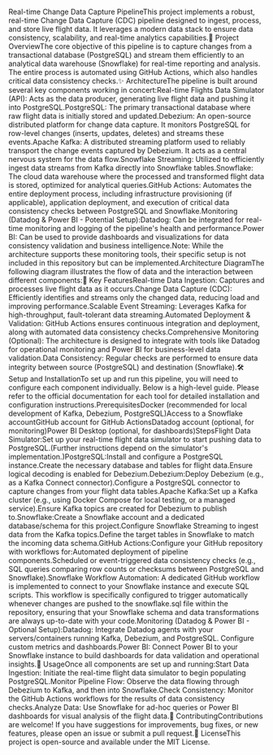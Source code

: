Real-time Change Data Capture PipelineThis project implements a robust, real-time Change Data Capture (CDC) pipeline designed to ingest, process, and store live flight data. It leverages a modern data stack to ensure data consistency, scalability, and real-time analytics capabilities.🚀 Project OverviewThe core objective of this pipeline is to capture changes from a transactional database (PostgreSQL) and stream them efficiently to an analytical data warehouse (Snowflake) for real-time reporting and analysis. The entire process is automated using GitHub Actions, which also handles critical data consistency checks.✨ ArchitectureThe pipeline is built around several key components working in concert:Real-time Flights Data Simulator (API): Acts as the data producer, generating live flight data and pushing it into PostgreSQL.PostgreSQL: The primary transactional database where raw flight data is initially stored and updated.Debezium: An open-source distributed platform for change data capture. It monitors PostgreSQL for row-level changes (inserts, updates, deletes) and streams these events.Apache Kafka: A distributed streaming platform used to reliably transport the change events captured by Debezium. It acts as a central nervous system for the data flow.Snowflake Streaming: Utilized to efficiently ingest data streams from Kafka directly into Snowflake tables.Snowflake: The cloud data warehouse where the processed and transformed flight data is stored, optimized for analytical queries.GitHub Actions: Automates the entire deployment process, including infrastructure provisioning (if applicable), application deployment, and execution of critical data consistency checks between PostgreSQL and Snowflake.Monitoring (Datadog & Power BI - Potential Setup):Datadog: Can be integrated for real-time monitoring and logging of the pipeline's health and performance.Power BI: Can be used to provide dashboards and visualizations for data consistency validation and business intelligence.Note: While the architecture supports these monitoring tools, their specific setup is not included in this repository but can be implemented.Architecture DiagramThe following diagram illustrates the flow of data and the interaction between different components:🎯 Key FeaturesReal-time Data Ingestion: Captures and processes live flight data as it occurs.Change Data Capture (CDC): Efficiently identifies and streams only the changed data, reducing load and improving performance.Scalable Event Streaming: Leverages Kafka for high-throughput, fault-tolerant data streaming.Automated Deployment & Validation: GitHub Actions ensures continuous integration and deployment, along with automated data consistency checks.Comprehensive Monitoring (Optional): The architecture is designed to integrate with tools like Datadog for operational monitoring and Power BI for business-level data validation.Data Consistency: Regular checks are performed to ensure data integrity between source (PostgreSQL) and destination (Snowflake).🛠️ Setup and InstallationTo set up and run this pipeline, you will need to configure each component individually. Below is a high-level guide. Please refer to the official documentation for each tool for detailed installation and configuration instructions.PrerequisitesDocker (recommended for local development of Kafka, Debezium, PostgreSQL)Access to a Snowflake accountGitHub account for GitHub ActionsDatadog account (optional, for monitoring)Power BI Desktop (optional, for dashboards)StepsFlight Data Simulator:Set up your real-time flight data simulator to start pushing data to PostgreSQL.(Further instructions depend on the simulator's implementation.)PostgreSQL:Install and configure a PostgreSQL instance.Create the necessary database and tables for flight data.Ensure logical decoding is enabled for Debezium.Debezium:Deploy Debezium (e.g., as a Kafka Connect connector).Configure a PostgreSQL connector to capture changes from your flight data tables.Apache Kafka:Set up a Kafka cluster (e.g., using Docker Compose for local testing, or a managed service).Ensure Kafka topics are created for Debezium to publish to.Snowflake:Create a Snowflake account and a dedicated database/schema for this project.Configure Snowflake Streaming to ingest data from the Kafka topics.Define the target tables in Snowflake to match the incoming data schema.GitHub Actions:Configure your GitHub repository with workflows for:Automated deployment of pipeline components.Scheduled or event-triggered data consistency checks (e.g., SQL queries comparing row counts or checksums between PostgreSQL and Snowflake).Snowflake Workflow Automation: A dedicated GitHub workflow is implemented to connect to your Snowflake instance and execute SQL scripts. This workflow is specifically configured to trigger automatically whenever changes are pushed to the snowflake.sql file within the repository, ensuring that your Snowflake schema and data transformations are always up-to-date with your code.Monitoring (Datadog & Power BI - Optional Setup):Datadog: Integrate Datadog agents with your servers/containers running Kafka, Debezium, and PostgreSQL. Configure custom metrics and dashboards.Power BI: Connect Power BI to your Snowflake instance to build dashboards for data validation and operational insights.🚀 UsageOnce all components are set up and running:Start Data Ingestion: Initiate the real-time flight data simulator to begin populating PostgreSQL.Monitor Pipeline Flow: Observe the data flowing through Debezium to Kafka, and then into Snowflake.Check Consistency: Monitor the GitHub Actions workflows for the results of data consistency checks.Analyze Data: Use Snowflake for ad-hoc queries or Power BI dashboards for visual analysis of the flight data.🤝 ContributingContributions are welcome! If you have suggestions for improvements, bug fixes, or new features, please open an issue or submit a pull request.📄 LicenseThis project is open-source and available under the MIT License.
